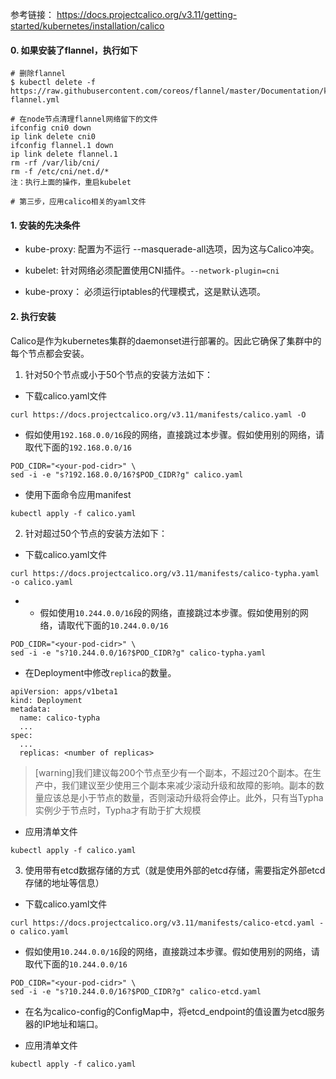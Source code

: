 参考链接： https://docs.projectcalico.org/v3.11/getting-started/kubernetes/installation/calico

#### 0. 如果安装了flannel，执行如下

```shell
# 删除flannel
$ kubectl delete -f https://raw.githubusercontent.com/coreos/flannel/master/Documentation/kube-flannel.yml

# 在node节点清理flannel网络留下的文件
ifconfig cni0 down
ip link delete cni0
ifconfig flannel.1 down
ip link delete flannel.1
rm -rf /var/lib/cni/
rm -f /etc/cni/net.d/*
注：执行上面的操作，重启kubelet

# 第三步，应用calico相关的yaml文件
```

#### 1. 安装的先决条件

- kube-proxy: 配置为不运行 --masquerade-all选项，因为这与Calico冲突。

- kubelet: 针对网络必须配置使用CNI插件。`--network-plugin=cni`

- kube-proxy： 必须运行iptables的代理模式，这是默认选项。

#### 2. 执行安装
Calico是作为kubernetes集群的daemonset进行部署的。因此它确保了集群中的每个节点都会安装。


1. 针对50个节点或小于50个节点的安装方法如下：

- 下载calico.yaml文件
```shell
curl https://docs.projectcalico.org/v3.11/manifests/calico.yaml -O
```

- 假如使用`192.168.0.0/16`段的网络，直接跳过本步骤。假如使用别的网络，请取代下面的`192.168.0.0/16`

```shell
POD_CIDR="<your-pod-cidr>" \
sed -i -e "s?192.168.0.0/16?$POD_CIDR?g" calico.yaml
```

- 使用下面命令应用manifest

```shell
kubectl apply -f calico.yaml
```

2. 针对超过50个节点的安装方法如下：

- 下载calico.yaml文件

```shell
curl https://docs.projectcalico.org/v3.11/manifests/calico-typha.yaml -o calico.yaml
```

- - 假如使用`10.244.0.0/16`段的网络，直接跳过本步骤。假如使用别的网络，请取代下面的`10.244.0.0/16`

```shell
POD_CIDR="<your-pod-cidr>" \
sed -i -e "s?10.244.0.0/16?$POD_CIDR?g" calico-typha.yaml
```

- 在Deployment中修改`replica`的数量。

```shell
apiVersion: apps/v1beta1
kind: Deployment
metadata:
  name: calico-typha
  ...
spec:
  ...
  replicas: <number of replicas>
```

>[warning]我们建议每200个节点至少有一个副本，不超过20个副本。在生产中，我们建议至少使用三个副本来减少滚动升级和故障的影响。副本的数量应该总是小于节点的数量，否则滚动升级将会停止。此外，只有当Typha实例少于节点时，Typha才有助于扩大规模

- 应用清单文件

```shell
kubectl apply -f calico.yaml
```

3. 使用带有etcd数据存储的方式（就是使用外部的etcd存储，需要指定外部etcd存储的地址等信息）

- 下载calico.yaml文件

```shell
curl https://docs.projectcalico.org/v3.11/manifests/calico-etcd.yaml -o calico.yaml
```

- 假如使用`10.244.0.0/16`段的网络，直接跳过本步骤。假如使用别的网络，请取代下面的`10.244.0.0/16`

```shell
POD_CIDR="<your-pod-cidr>" \
sed -i -e "s?10.244.0.0/16?$POD_CIDR?g" calico-etcd.yaml
```

- 在名为calico-config的ConfigMap中，将etcd_endpoint的值设置为etcd服务器的IP地址和端口。

- 应用清单文件

```shell
kubectl apply -f calico.yaml
```